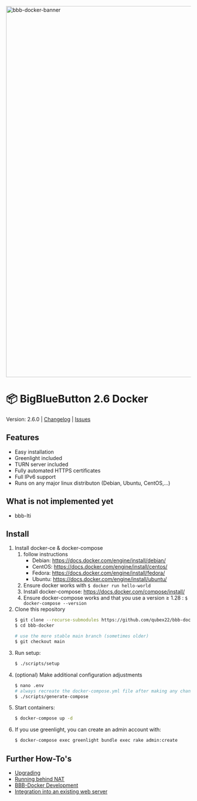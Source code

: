 <img width="1012" alt="bbb-docker-banner" src="https://user-images.githubusercontent.com/1273169/141153216-0386cd4e-0aaf-473a-8f42-a048e52ed0d7.png">


# 📦 BigBlueButton 2.6 Docker

Version: 2.6.0 | [Changelog](CHANGELOG.md) | [Issues](https://github.com/bigbluebutton/docker/issues)

## Features
- Easy installation
- Greenlight included
- TURN server included
- Fully automated HTTPS certificates
- Full IPv6 support
- Runs on any major linux distributon (Debian, Ubuntu, CentOS,...)

## What is not implemented yet
- bbb-lti

## Install
1. Install docker-ce & docker-compose
    1. follow instructions
        * Debian: https://docs.docker.com/engine/install/debian/
        * CentOS: https://docs.docker.com/engine/install/centos/
        * Fedora: https://docs.docker.com/engine/install/fedora/
        * Ubuntu: https://docs.docker.com/engine/install/ubuntu/
    2. Ensure docker works with `$ docker run hello-world`
    3. Install docker-compose: https://docs.docker.com/compose/install/
    4. Ensure docker-compose works and that you use a version ≥ 1.28 : `$ docker-compose --version`
2. Clone this repository
   ```sh
   $ git clone --recurse-submodules https://github.com/qubex22/bbb-docker.git bbb-docker
   $ cd bbb-docker

   # use the more stable main branch (sometimes older)
   $ git checkout main 
   ```
3. Run setup:
   ```bash
   $ ./scripts/setup
   ```
4. (optional) Make additional configuration adjustments
   ```bash
   $ nano .env
   # always recreate the docker-compose.yml file after making any changes
   $ ./scripts/generate-compose
   ```
5. Start containers:
    ```bash
    $ docker-compose up -d
    ```
6. If you use greenlight, you can create an admin account with:
    ```bash
    $ docker-compose exec greenlight bundle exec rake admin:create
    ```

## Further How-To's
- [Upgrading](docs/upgrading.md)
- [Running behind NAT](docs/behind-nat.md)
- [BBB-Docker Development](docs/development.md)
- [Integration into an existing web server](docs/existing-web-server.md)

